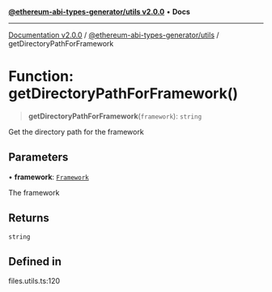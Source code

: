 [**@ethereum-abi-types-generator/utils v2.0.0**](../README.md) • **Docs**

***

[Documentation v2.0.0](../../../packages.md) / [@ethereum-abi-types-generator/utils](../README.md) / getDirectoryPathForFramework

# Function: getDirectoryPathForFramework()

> **getDirectoryPathForFramework**(`framework`): `string`

Get the directory path for the framework

## Parameters

• **framework**: [`Framework`](../../types/type-aliases/Framework.md)

The framework

## Returns

`string`

## Defined in

files.utils.ts:120
